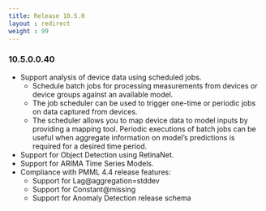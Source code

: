 ```yaml
---
title: Release 10.5.0
layout : redirect
weight : 99
---
```


### 10.5.0.0.40

* Support analysis of device data using scheduled jobs.
  * Schedule batch jobs for processing measurements from devices or device 
	groups against an available model.
  * The job scheduler can be used to trigger one-time or periodic jobs on 
	data captured from devices. 
  * The scheduler allows you to map device data to model inputs by providing 
	a mapping tool. Periodic executions of batch jobs can be useful when 
	aggregate information on model’s predictions is required for a desired 
	time period.
* Support for Object Detection using RetinaNet.
* Support for ARIMA Time Series Models.
* Compliance with PMML 4.4 release features:
  * Support for Lag@aggregation=stddev
  * Support for Constant@missing
  * Support for Anomaly Detection release schema